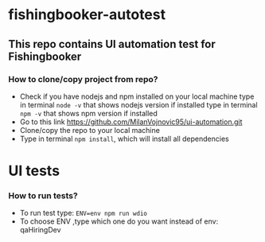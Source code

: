 # fishingbooker-autotest
## This repo contains UI automation test for Fishingbooker

### How to clone/copy project from repo?

- Check if you have nodejs and npm installed on your local machine
  type in terminal `node -v` that shows nodejs version if installed
  type in terminal `npm -v` that shows npm version if installed
- Go to this link https://github.com/MilanVojnovic95/ui-automation.git
- Clone/copy the repo to your local machine
- Type in terminal `npm install`, which will install all dependencies

# UI tests

### How to run tests?

- To run test type:
  `ENV=env npm run wdio`
- To choose ENV ,type which one do you want instead of env:
  qaHiringDev



